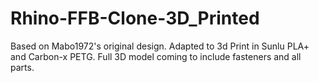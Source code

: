 # Rhino-FFB-Clone-3D_Printed
Based on Mabo1972's original design.
Adapted to 3d Print in Sunlu PLA+ and Carbon-x PETG.
Full 3D model coming to include fasteners and all parts.
